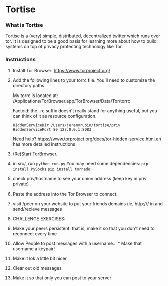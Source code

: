 # Tortise

### What is Tortise
Tortise is a (very) simple, distributed, decentralized twitter which runs over tor.
It is designed to be a good basis for learning more about how to build systems
on top of privacy protecting technology like Tor.


### Instructions
1. Install Tor Browser: https://www.torproject.org/
2. Add the following lines to your torrc file.
    You'll need to customize the directory paths.


    My torrc is located at: /Applications/TorBrowser.app/TorBrowser/Data/Tor/torrc

    Factoid: the -rc suffix doesn't really stand for anything useful, but you can think of it as resource configuration.

    ```
    HiddenServiceDir /Users/jeremyrubin/tortise/priv 
    HiddenServicePort 80 127.0.0.1:8083
    ```

    Need help? https://www.torproject.org/docs/tor-hidden-service.html.en has more detailed instructions
3. (Re)Start TorBrowser.
4. in src/, run `python run.py`
    You may need some dependencies:
    `pip install PySocks`
    `pip install tornado`
5. check priv/hostname to see your onion address (keep key in priv private)
6. Paste the address into the Tor Browser to connect.
7. visit /peer on your website to put your friends domains (ie, http://<hostname>/ in and send/recieve messages

8. CHALLENGE EXERCISES:
  1. Make your peers persistent: that is, make it so that you don't need to reconnect every time
  2. Allow People to post messages with a username...
    * Make that username a keypair!
  3. Make it lok a little bit nicer
  4. Clear out old messages
  5. Make it so that only you can post to your server
